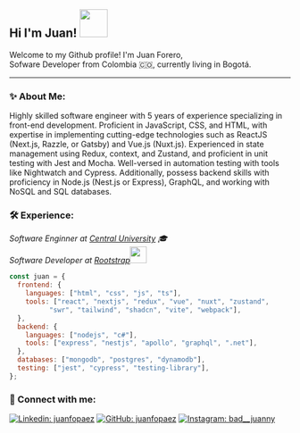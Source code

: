 ## Hi I'm Juan!  <img src="https://media.giphy.com/media/mGcNjsfWAjY5AEZNw6/giphy.gif" width="50">
Welcome to my Github profile!
I'm Juan Forero,
<br/>
Sofware Developer from Colombia 🇨🇴, currently living in Bogotá.
<hr/>

### ✨ About Me:
<p>Highly skilled software engineer with 5 years of experience specializing in front-end development. Proficient in JavaScript, CSS, and HTML, with expertise in implementing cutting-edge technologies such as ReactJS (Next.js, Razzle, or Gatsby) and Vue.js (Nuxt.js). Experienced in state management using Redux, context, and Zustand, and proficient in unit testing with Jest and Mocha.
Well-versed in automation testing with tools like Nightwatch and Cypress.
Additionally, possess backend skills with proficiency in Node.js (Nest.js or Express), GraphQL, and working with NoSQL and SQL databases.</p>

### 🛠️ Experience:
<p><em>Software Enginner at <a href="https://www.ucentral.edu.co/">Central University</a> 🎓
</br>
Software Developer at <a href="https://www.rootstrap.com/">Rootstrap</a><img src="https://media.giphy.com/media/WUlplcMpOCEmTGBtBW/giphy.gif" width="30"> 
</em></p>

```javascript
const juan = {
  frontend: {
    languages: ["html", "css", "js", "ts"],
    tools: ["react", "nextjs", "redux", "vue", "nuxt", "zustand",
          "swr", "tailwind", "shadcn", "vite", "webpack"],
  },
  backend: {
    languages: ["nodejs", "c#"],
    tools: ["express", "nestjs", "apollo", "graphql", ".net"],
  },
  databases: ["mongodb", "postgres", "dynamodb"],
  testing: ["jest", "cypress", "testing-library"],
};
```

### 🤝 Connect with me:
[![Linkedin: juanfopaez](https://img.shields.io/badge/-juanfopaez-blue?style=flat-square&logo=Linkedin&logoColor=white&link=https://www.linkedin.com/in/juanfopaez/)](https://www.linkedin.com/in/juanfopaez/)
[![GitHub: juanfopaez](https://img.shields.io/github/followers/juanfopaez?label=follow&style=social)](https://github.com/juanfopaez)
[![Instagram: bad__juanny](https://img.shields.io/badge/-bad__juanny-purple?style=flat&logo=instagram&logoColor=white&link=https://www.instagram.com/bad__juanny/)](https://www.instagram.com/bad__juanny/)
